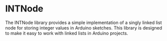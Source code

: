 # INTNode
The INTNode library provides a simple implementation of a singly linked list node for storing integer values in Arduino sketches. This library is designed to make it easy to work with linked lists in Arduino projects.
